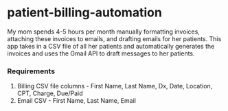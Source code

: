 # patient-billing-automation

My mom spends 4-5 hours per month manually formatting invoices, attaching these invoices to emails, and drafting emails for her patients. This app takes in a CSV file of all her patients and automatically generates the invoices and uses the Gmail API to draft messages to her patients.

### Requirements
1. Billing CSV file columns - First Name, Last Name, Dx, Date, Location, CPT, Charge, Due/Paid
2. Email CSV - First Name, Last Name, Email
